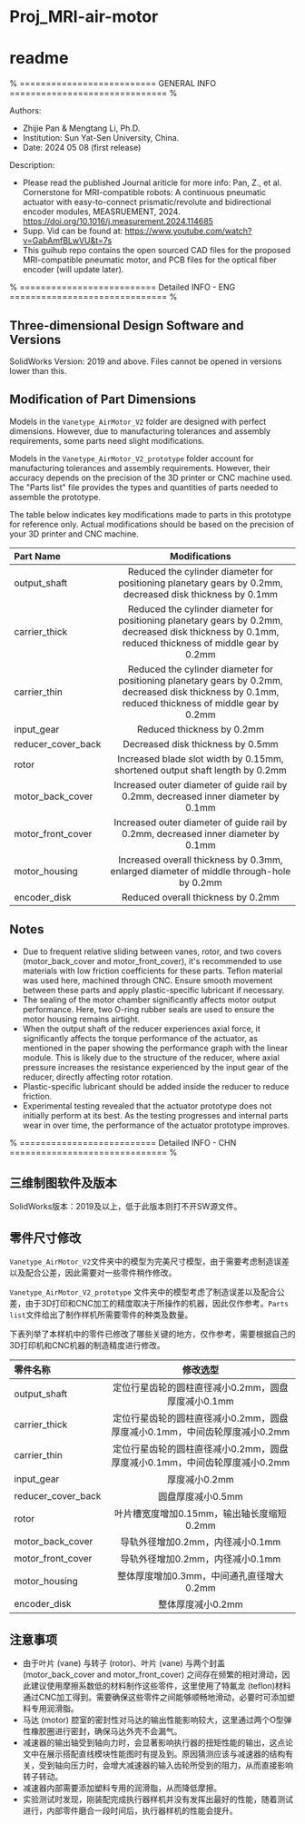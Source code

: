 # Proj_MRI-air-motor
# readme

% ========================== GENERAL INFO ============================== %

Authors: 
 - Zhijie Pan & Mengtang Li, Ph.D.
 - Institution: Sun Yat-Sen University, China.
 - Date: 2024 05 08 (first release)

 Description:
  - Please read the published Journal ariticle for more info: Pan, Z., et al. Cornerstone for MRI-compatible robots: A continuous pneumatic actuator
with easy-to-connect prismatic/revolute and bidirectional encoder modules, MEASRUEMENT, 2024. https://doi.org/10.1016/j.measurement.2024.114685
  - Supp. Vid can be found at: https://www.youtube.com/watch?v=GabAmfBLwVU&t=7s
  - This guihub repo contains the open sourced CAD files for the proposed MRI-compatible pneumatic motor, and PCB files for the optical fiber encoder (will update later).



% ========================== Detailed INFO - ENG ============================== %
## Three-dimensional Design Software and Versions

SolidWorks Version: 2019 and above. Files cannot be opened in versions lower than this.

## Modification of Part Dimensions

Models in the `Vanetype_AirMotor_V2` folder are designed with perfect dimensions. However, due to manufacturing tolerances and assembly requirements, some parts need slight modifications.

Models in the `Vanetype_AirMotor_V2_prototype` folder account for manufacturing tolerances and assembly requirements. However, their accuracy depends on the precision of the 3D printer or CNC machine used. The "Parts list" file provides the types and quantities of parts needed to assemble the prototype.

The table below indicates key modifications made to parts in this prototype for reference only. Actual modifications should be based on the precision of your 3D printer and CNC machine.

| Part Name          |                           Modifications                           |
| :----------------- | :---------------------------------------------------------------: |
| output_shaft       |      Reduced the cylinder diameter for positioning planetary gears by 0.2mm, decreased disk thickness by 0.1mm      |
| carrier_thick      | Reduced the cylinder diameter for positioning planetary gears by 0.2mm, decreased disk thickness by 0.1mm, reduced thickness of middle gear by 0.2mm |
| carrier_thin       | Reduced the cylinder diameter for positioning planetary gears by 0.2mm, decreased disk thickness by 0.1mm, reduced thickness of middle gear by 0.2mm |
| input_gear         |                        Reduced thickness by 0.2mm                         |
| reducer_cover_back |                      Decreased disk thickness by 0.5mm                       |
| rotor              |          Increased blade slot width by 0.15mm, shortened output shaft length by 0.2mm           |
| motor_back_cover   |               Increased outer diameter of guide rail by 0.2mm, decreased inner diameter by 0.1mm               |
| motor_front_cover  |               Increased outer diameter of guide rail by 0.2mm, decreased inner diameter by 0.1mm               |
| motor_housing      |           Increased overall thickness by 0.3mm, enlarged diameter of middle through-hole by 0.2mm           |
| encoder_disk       |                      Reduced overall thickness by 0.2mm                       |

## Notes

- Due to frequent relative sliding between vanes, rotor, and two covers (motor_back_cover and motor_front_cover), it's recommended to use materials with low friction coefficients for these parts. Teflon material was used here, machined through CNC. Ensure smooth movement between these parts and apply plastic-specific lubricant if necessary.
- The sealing of the motor chamber significantly affects motor output performance. Here, two O-ring rubber seals are used to ensure the motor housing remains airtight.
- When the output shaft of the reducer experiences axial force, it significantly affects the torque performance of the actuator, as mentioned in the paper showing the performance graph with the linear module. This is likely due to the structure of the reducer, where axial pressure increases the resistance experienced by the input gear of the reducer, directly affecting rotor rotation.
- Plastic-specific lubricant should be added inside the reducer to reduce friction.
- Experimental testing revealed that the actuator prototype does not initially perform at its best. As the testing progresses and internal parts wear in over time, the performance of the actuator prototype improves.



% ========================== Detailed INFO - CHN ============================== %
## 三维制图软件及版本

SolidWorks版本：2019及以上，低于此版本则打不开SW源文件。

## 零件尺寸修改

`Vanetype_AirMotor_V2`文件夹中的模型为完美尺寸模型，由于需要考虑制造误差以及配合公差，因此需要对一些零件稍作修改。

`Vanetype_AirMotor_V2_prototype` 文件夹中的模型考虑了制造误差以及配合公差，由于3D打印和CNC加工的精度取决于所操作的机器，因此仅作参考。`Parts list`文件给出了制作样机所需要零件的种类及数量。

下表列举了本样机中的零件已修改了哪些关键的地方，仅作参考，需要根据自己的3D打印机和CNC机器的制造精度进行修改。

| 零件名称           |                           修改选型                           |
| :----------------- | :----------------------------------------------------------: |
| output_shaft       |      定位行星齿轮的圆柱直径减小0.2mm，圆盘厚度减小0.1mm         |
| carrier_thick      | 定位行星齿轮的圆柱直径减小0.2mm，圆盘厚度减小0.1mm，中间齿轮厚度减小0.2mm |
| carrier_thin       | 定位行星齿轮的圆柱直径减小0.2mm，圆盘厚度减小0.1mm，中间齿轮厚度减小0.2mm |
| input_gear         |                        厚度减小0.2mm                         |
| reducer_cover_back |                      圆盘厚度减小0.5mm                       |
| rotor              |          叶片槽宽度增加0.15mm，输出轴长度缩短0.2mm             |
| motor_back_cover   |               导轨外径增加0.2mm，内径减小0.1mm               |
| motor_front_cover  |               导轨外径增加0.2mm，内径减小0.1mm               |
| motor_housing      |           整体厚度增加0.3mm，中间通孔直径增大0.2mm            |
| encoder_disk       |                      整体厚度减小0.2mm                       |

## 注意事项

- 由于叶片 (vane) 与转子 (rotor)、叶片 (vane) 与两个封盖 (motor_back_cover and motor_front_cover) 之间存在频繁的相对滑动，因此建议使用摩擦系数低的材料制作这些零件，这里使用了特氟龙 (teflon)材料通过CNC加工得到。需要确保这些零件之间能够顺畅地滑动，必要时可添加塑料专用润滑脂。
- 马达 (motor) 腔室的密封性对马达的输出性能影响较大，这里通过两个O型弹性橡胶圈进行密封，确保马达外壳不会漏气。
- 减速器的输出轴受到轴向力时，会显著影响执行器的扭矩性能的输出，这点论文中在展示搭配直线模块性能图时有提及到。原因猜测应该与减速器的结构有关，受到轴向压力时，会增大减速器的输入齿轮所受到的阻力，从而直接影响转子转动。
- 减速器内部需要添加塑料专用的润滑脂，从而降低摩擦。
- 实验测试时发现，刚装配完成执行器样机并没有发挥出最好的性能，随着测试进行，内部零件磨合一段时间后，执行器样机的性能会提升。

